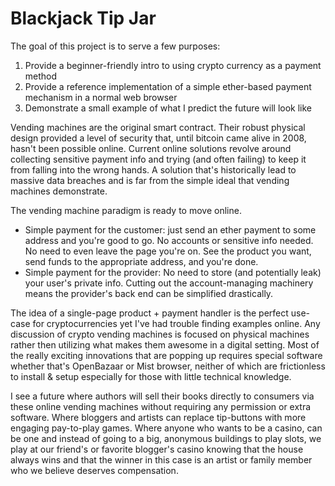 
# Blackjack Tip Jar

The goal of this project is to serve a few purposes:

1. Provide a beginner-friendly intro to using crypto currency as a payment method
2. Provide a reference implementation of a simple ether-based payment mechanism in a normal web browser
3. Demonstrate a small example of what I predict the future will look like

Vending machines are the original smart contract. Their robust physical design provided a level of security that, until bitcoin came alive in 2008, hasn't been possible online. Current online solutions revolve around collecting sensitive payment info and trying (and often failing) to keep it from falling into the wrong hands. A solution that's historically lead to massive data breaches and is far from the simple ideal that vending machines demonstrate.

The vending machine paradigm is ready to move online.
 - Simple payment for the customer: just send an ether payment to some address and you're good to go. No accounts or sensitive info needed. No need to even leave the page you're on. See the product you want, send funds to the appropriate address, and you're done.
 - Simple payment for the provider: No need to store (and potentially leak) your user's private info. Cutting out the account-managing machinery means the provider's back end can be simplified drastically.

The idea of a single-page product + payment handler is the perfect use-case for cryptocurrencies yet I've had trouble finding examples online. Any discussion of crypto vending machines is focused on physical machines rather then utilizing what makes them awesome in a digital setting. Most of the really exciting innovations that are popping up requires special software whether that's OpenBazaar or Mist browser, neither of which are frictionless to install & setup especially for those with little technical knowledge.

I see a future where authors will sell their books directly to consumers via these online vending machines without requiring any permission or extra software. Where bloggers and artists can replace tip-buttons with more engaging pay-to-play games. Where anyone who wants to be a casino, can be one and instead of going to a big, anonymous buildings to play slots, we play at our friend's or favorite blogger's casino knowing that the house always wins and that the winner in this case is an artist or family member who we believe deserves compensation.

